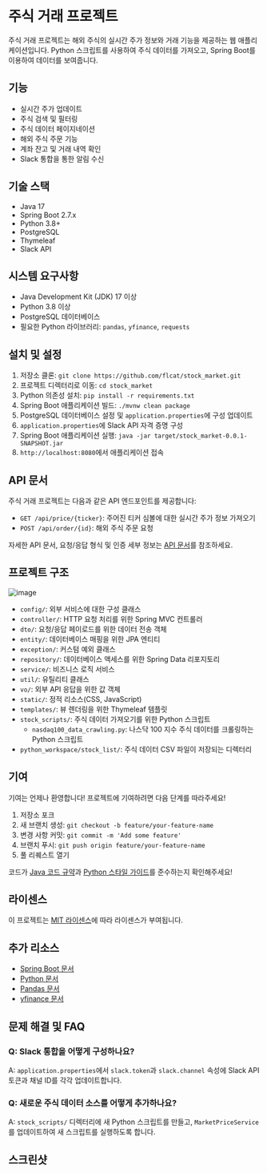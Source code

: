 # 주식 거래 프로젝트

주식 거래 프로젝트는 해외 주식의 실시간 주가 정보와 거래 기능을 제공하는 웹 애플리케이션입니다. Python 스크립트를 사용하여 주식 데이터를 가져오고, Spring Boot를 이용하여 데이터를 보여줍니다.

## 기능

- 실시간 주가 업데이트
- 주식 검색 및 필터링
- 주식 데이터 페이지네이션
- 해외 주식 주문 기능
- 계좌 잔고 및 거래 내역 확인
- Slack 통합을 통한 알림 수신

## 기술 스택

- Java 17
- Spring Boot 2.7.x
- Python 3.8+
- PostgreSQL
- Thymeleaf
- Slack API

## 시스템 요구사항

- Java Development Kit (JDK) 17 이상
- Python 3.8 이상
- PostgreSQL 데이터베이스
- 필요한 Python 라이브러리: `pandas`, `yfinance`, `requests`

## 설치 및 설정

1. 저장소 클론: `git clone https://github.com/flcat/stock_market.git`
2. 프로젝트 디렉터리로 이동: `cd stock_market`
3. Python 의존성 설치: `pip install -r requirements.txt`
4. Spring Boot 애플리케이션 빌드: `./mvnw clean package`
5. PostgreSQL 데이터베이스 설정 및 `application.properties`에 구성 업데이트
6. `application.properties`에 Slack API 자격 증명 구성
7. Spring Boot 애플리케이션 실행: `java -jar target/stock_market-0.0.1-SNAPSHOT.jar`
8. `http://localhost:8080`에서 애플리케이션 접속

## API 문서

주식 거래 프로젝트는 다음과 같은 API 엔드포인트를 제공합니다:

- `GET /api/price/{ticker}`: 주어진 티커 심볼에 대한 실시간 주가 정보 가져오기
- `POST /api/order/{id}`: 해외 주식 주문 요청

자세한 API 문서, 요청/응답 형식 및 인증 세부 정보는 [API 문서](https://apiportal.koreainvestment.com/about)를 참조하세요.

## 프로젝트 구조

![image](https://github.com/flcat/stock_market/assets/16348278/34d10176-4dfb-46b1-bbce-e7f847b500cb)

- `config/`: 외부 서비스에 대한 구성 클래스
- `controller/`: HTTP 요청 처리를 위한 Spring MVC 컨트롤러
- `dto/`: 요청/응답 페이로드를 위한 데이터 전송 객체
- `entity/`: 데이터베이스 매핑을 위한 JPA 엔티티
- `exception/`: 커스텀 예외 클래스
- `repository/`: 데이터베이스 액세스를 위한 Spring Data 리포지토리
- `service/`: 비즈니스 로직 서비스
- `util/`: 유틸리티 클래스
- `vo/`: 외부 API 응답을 위한 값 객체
- `static/`: 정적 리소스(CSS, JavaScript)
- `templates/`: 뷰 렌더링을 위한 Thymeleaf 템플릿
- `stock_scripts/`: 주식 데이터 가져오기를 위한 Python 스크립트
    - `nasdaq100_data_crawling.py`: 나스닥 100 지수 주식 데이터를 크롤링하는 Python 스크립트
- `python_workspace/stock_list/`: 주식 데이터 CSV 파일이 저장되는 디렉터리

## 기여

기여는 언제나 환영합니다! 프로젝트에 기여하려면 다음 단계를 따라주세요!

1. 저장소 포크
2. 새 브랜치 생성: `git checkout -b feature/your-feature-name`
3. 변경 사항 커밋: `git commit -m 'Add some feature'`
4. 브랜치 푸시: `git push origin feature/your-feature-name`
5. 풀 리퀘스트 열기

코드가 [Java 코드 규약](https://google.github.io/styleguide/javaguide.html)과 [Python 스타일 가이드](https://google.github.io/styleguide/pyguide.html)를 준수하는지 확인해주세요!

## 라이센스

이 프로젝트는 [MIT 라이센스](LICENSE)에 따라 라이센스가 부여됩니다.

## 추가 리소스

- [Spring Boot 문서](https://spring.io/projects/spring-boot)
- [Python 문서](https://docs.python.org/3/)
- [Pandas 문서](https://pandas.pydata.org/docs/)
- [yfinance 문서](https://pypi.org/project/yfinance/)

## 문제 해결 및 FAQ

### Q: Slack 통합을 어떻게 구성하나요?
A: `application.properties`에서 `slack.token`과 `slack.channel` 속성에 Slack API 토큰과 채널 ID를 각각 업데이트합니다.

### Q: 새로운 주식 데이터 소스를 어떻게 추가하나요?
A: `stock_scripts/` 디렉터리에 새 Python 스크립트를 만들고, `MarketPriceService`를 업데이트하여 새 스크립트를 실행하도록 합니다.

## 스크린샷

<!--![주가 페이지](screenshots/stock-price.png)
![주문 페이지](screenshots/order.png)
(프로젝트의 UI와 기능을 보여주는 관련 스크린샷 또는 GIF 추가)
--!>
